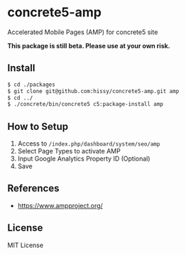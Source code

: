 # concrete5-amp

Accelerated Mobile Pages (AMP) for concrete5 site

**This package is still beta. Please use at your own risk.**

## Install

```bash
$ cd ./packages
$ git clone git@github.com:hissy/concrete5-amp.git amp
$ cd ../
$ ./concrete/bin/concrete5 c5:package-install amp
```

## How to Setup

1. Access to `/index.php/dashboard/system/seo/amp`
2. Select Page Types to activate AMP
3. Input Google Analytics Property ID (Optional)
4. Save

## References

* https://www.ampproject.org/

## License

MIT License
